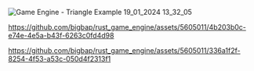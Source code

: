 ![Game Engine - Triangle Example 19_01_2024 13_32_05](https://github.com/bigbap/rust_game_engine/assets/5605011/8bf97fca-318c-48f6-a4be-e10c432e9d11)

https://github.com/bigbap/rust_game_engine/assets/5605011/4b203b0c-e74e-4e5a-b43f-6263c0fd4d98

https://github.com/bigbap/rust_game_engine/assets/5605011/336a1f2f-8254-4f53-a53c-050d4f2313f1
